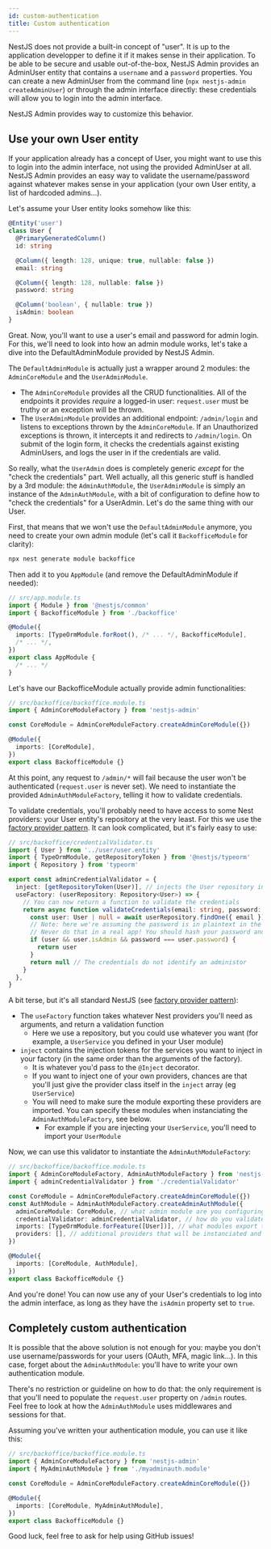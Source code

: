 ```yaml
---
id: custom-authentication
title: Custom authentication
---
```


NestJS does not provide a built-in concept of "user". It is up to the application developper to define it if it makes sense in their application. To be able to be secure and usable out-of-the-box, NestJS Admin provides an AdminUser entity that contains a `username` and a `password` properties. You can create a new AdminUser from the command line (`npx nestjs-admin createAdminUser`) or through the admin interface directly: these credentials will allow you to login into the admin interface.

NestJS Admin provides way to customize this behavior.

## Use your own User entity

If your application already has a concept of User, you might want to use this to login into the admin interface, not using the provided AdminUser at all. NestJS Admin provides an easy way to validate the username/password against whatever makes sense in your application (your own User entity, a list of hardcoded admins...).

Let's assume your User entity looks somehow like this:

```ts
@Entity('user')
class User {
  @PrimaryGeneratedColumn()
  id: string

  @Column({ length: 128, unique: true, nullable: false })
  email: string

  @Column({ length: 128, nullable: false })
  password: string

  @Column('boolean', { nullable: true })
  isAdmin: boolean
}
```

Great. Now, you'll want to use a user's email and password for admin login. For this, we'll need to look into how an admin module works, let's take a dive into the DefaultAdminModule provided by NestJS Admin.

The `DefaultAdminModule` is actually just a wrapper around 2 modules: the `AdminCoreModule` and the `UserAdminModule`.

- The `AdminCoreModule` provides all the CRUD functionalities. All of the endpoints it provides _require_ a logged-in user: `request.user` must be truthy or an exception will be thrown.
- The `UserAdminModule` provides an additional endpoint: `/admin/login` and listens to exceptions thrown by the `AdminCoreModule`. If an Unauthorized exceptions is thrown, it intercepts it and redirects to `/admin/login`. On submit of the login form, it checks the credentials against existing AdminUsers, and logs the user in if the credentials are valid.

So really, what the `UserAdmin` does is completely generic _except_ for the "check the credentials" part. Well actually, all this generic stuff is handled by a 3rd module: the `AdminAuthModule`, the `UserAdminModule` is simply an instance of the `AdminAuthModule`, with a bit of configuration to define how to "check the credentials" for a UserAdmin. Let's do the same thing with our User.

First, that means that we won't use the `DefaultAdminModule` anymore, you need to create your own admin module (let's call it `BackofficeModule` for clarity):

```bash
npx nest generate module backoffice
```

Then add it to you `AppModule` (and remove the DefaultAdminModule if needed):

```ts
// src/app.module.ts
import { Module } from '@nestjs/common'
import { BackofficeModule } from './backoffice'

@Module({
  imports: [TypeOrmModule.forRoot(), /* ... */, BackofficeModule],
  /* ... */,
})
export class AppModule {
  /* ... */
}
```

Let's have our BackofficeModule actually provide admin functionalities:

```ts
// src/backoffice/backoffice.module.ts
import { AdminCoreModuleFactory } from 'nestjs-admin'

const CoreModule = AdminCoreModuleFactory.createAdminCoreModule({})

@Module({
  imports: [CoreModule],
})
export class BackofficeModule {}
```

At this point, any request to `/admin/*` will fail because the user won't be authenticated (`request.user` is never set). We need to instantiate the provided `AdminAuthModuleFactory`, telling it how to validate credentials.

To validate credentials, you'll probably need to have access to some Nest providers: your User entity's repository at the very least. For this we use the [factory provider pattern](https://docs.nestjs.com/fundamentals/custom-providers). It can look complicated, but it's fairly easy to use:

```ts
// src/backoffice/credentialValidator.ts
import { User } from '../user/user.entity'
import { TypeOrmModule, getRepositoryToken } from '@nestjs/typeorm'
import { Repository } from 'typeorm'

export const adminCredentialValidator = {
  inject: [getRepositoryToken(User)], // injects the User repository in the factory
  useFactory: (userRepository: Repository<User>) => {
    // You can now return a function to validate the credentials
    return async function validateCredentials(email: string, password: string) {
      const user: User | null = await userRepository.findOne({ email })
      // Note: here we're assuming the password is in plaintext in the database.
      // Never do that in a real app! You should hash your password and compare hashes
      if (user && user.isAdmin && password === user.password) {
        return user
      }
      return null // The credentials do not identify an administor
    }
  },
}
```

A bit terse, but it's all standard NestJS (see [factory provider pattern](https://docs.nestjs.com/fundamentals/custom-providers)):

- The `useFactory` function takes whatever Nest providers you'll need as arguments, and return a validation function
  - Here we use a repository, but you could use whatever you want (for example, a `UserService` you defined in your User module)
- `inject` contains the injection tokens for the services you want to inject in your factory (in the same order than the arguments of the factory).
  - It is whatever you'd pass to the `@Inject` decorator.
  - If you want to inject one of your own providers, chances are that you'll just give the provider class itself in the `inject` array (eg `UserService`)
  - You will need to make sure the module exporting these providers are imported. You can specify these modules when instanciating the `AdminAuthModuleFactory`, see below.
    - For example if you are injecting your `UserService`, you'll need to import your `UserModule`

Now, we can use this validator to instantiate the `AdminAuthModuleFactory`:

```ts
// src/backoffice/backoffice.module.ts
import { AdminCoreModuleFactory, AdminAuthModuleFactory } from 'nestjs-admin'
import { adminCredentialValidator } from './credentialValidator'

const CoreModule = AdminCoreModuleFactory.createAdminCoreModule({})
const AuthModule = AdminAuthModuleFactory.createAdminAuthModule({
  adminCoreModule: CoreModule, // what admin module are you configuring authentication for
  credentialValidator: adminCredentialValidator, // how do you validate credentials
  imports: [TypeOrmModule.forFeature([User])], // what modules export the dependencies of the credentialValidator available
  providers: [], // additional providers that will be instanciated and exported by the AdminAuthModuleFactory
})

@Module({
  imports: [CoreModule, AuthModule],
})
export class BackofficeModule {}
```

And you're done! You can now use any of your User's credentials to log into the admin interface, as long as they have the `isAdmin` property set to `true`.

## Completely custom authentication

It is possible that the above solution is not enough for you: maybe you don't use username/passwords for your users (OAuth, MFA, magic link...). In this case, forget about the `AdminAuthModule`: you'll have to write your own authentication module.

There's no restriction or guideline on how to do that: the only requirement is that you'll need to populate the `request.user` property on `/admin` routes. Feel free to look at how the `AdminAuthModule` uses middlewares and sessions for that.

Assuming you've written your authentication module, you can use it like this:

```ts
// src/backoffice/backoffice.module.ts
import { AdminCoreModuleFactory } from 'nestjs-admin'
import { MyAdminAuthModule } from './myadminauth.module'

const CoreModule = AdminCoreModuleFactory.createAdminCoreModule({})

@Module({
  imports: [CoreModule, MyAdminAuthModule],
})
export class BackofficeModule {}
```

Good luck, feel free to ask for help using GitHub issues!
